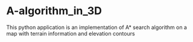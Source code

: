 # A-algorithm_in_3D
This python application is an implementation of A* search algorithm on a map with terrain information and elevation contours
